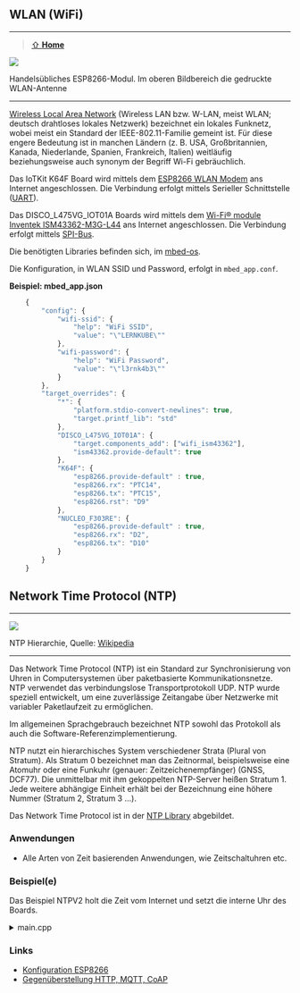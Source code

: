 ## WLAN (WiFi)
***

> [⇧ **Home**](https://github.com/iotkitv4/intro)

![](https://raw.githubusercontent.com/iotkitv4/intro/main/images/ESP8266.png) 

Handelsübliches ESP8266-Modul. Im oberen Bildbereich die gedruckte WLAN-Antenne

- - -

[Wireless Local Area Network](https://de.wikipedia.org/wiki/Wireless_Local_Area_Network) (Wireless LAN bzw. W-LAN, meist WLAN; deutsch drahtloses lokales Netzwerk) bezeichnet ein lokales Funknetz, wobei meist ein Standard der IEEE-802.11-Familie gemeint ist. Für diese engere Bedeutung ist in manchen Ländern (z. B. USA, Großbritannien, Kanada, Niederlande, Spanien, Frankreich, Italien) weitläufig beziehungsweise auch synonym der Begriff Wi-Fi gebräuchlich. 

Das IoTKit K64F Board wird mittels dem [ESP8266 WLAN Modem](https://de.wikipedia.org/wiki/ESP8266) ans Internet angeschlossen. Die Verbindung erfolgt mittels Serieller Schnittstelle ([UART](https://github.com/iotkitv4/uart.git)).

Das DISCO_L475VG_IOT01A Boards wird mittels dem [Wi-Fi® module Inventek ISM43362-M3G-L44](https://www.inventeksys.com/wifi/wifi-modules/ism4336-m3g-l44-e-embedded-serial-to-wifi-module/) ans Internet angeschlossen. Die Verbindung erfolgt mittels [SPI-Bus](https://github.com/iotkitv4/spi).

Die benötigten Libraries befinden sich, im [mbed-os](https://github.com/ARMmbed/mbed-os/). 

Die Konfiguration, in WLAN SSID und Password, erfolgt in `mbed_app.conf`.

**Beispiel: mbed_app.json**

```js
    {
        "config": {
            "wifi-ssid": {
                "help": "WiFi SSID",
                "value": "\"LERNKUBE\""
            },
            "wifi-password": {
                "help": "WiFi Password",
                "value": "\"l3rnk4b3\""
            }
        },
        "target_overrides": {
            "*": {
                "platform.stdio-convert-newlines": true,
                "target.printf_lib": "std"
            },
            "DISCO_L475VG_IOT01A": {
                "target.components_add": ["wifi_ism43362"],
                "ism43362.provide-default": true
            },
            "K64F": {
                "esp8266.provide-default" : true,
                "esp8266.rx": "PTC14",
                "esp8266.tx": "PTC15",
                "esp8266.rst": "D9"
            },
            "NUCLEO_F303RE": {
                "esp8266.provide-default" : true,
                "esp8266.rx": "D2",
                "esp8266.tx": "D10"
            }               
        }
    }
```        

## Network Time Protocol (NTP)
***

![](https://raw.githubusercontent.com/iotkitv4/intro/main/images/NTPArchitecture.png) 

NTP Hierarchie, Quelle: [Wikipedia](http://de.wikipedia.org/wiki/Network_Time_Protocol)

- - -

Das Network Time Protocol (NTP) ist ein Standard zur Synchronisierung von Uhren in Computersystemen über paketbasierte Kommunikationsnetze. NTP verwendet das verbindungslose Transportprotokoll UDP. NTP wurde speziell entwickelt, um eine zuverlässige Zeitangabe über Netzwerke mit variabler Paketlaufzeit zu ermöglichen.

Im allgemeinen Sprachgebrauch bezeichnet NTP sowohl das Protokoll als auch die Software-Referenzimplementierung.

NTP nutzt ein hierarchisches System verschiedener Strata (Plural von Stratum). Als Stratum 0 bezeichnet man das Zeitnormal, beispielsweise eine Atomuhr oder eine Funkuhr (genauer: Zeitzeichenempfänger) (GNSS, DCF77). Die unmittelbar mit ihm gekoppelten NTP-Server heißen Stratum 1. Jede weitere abhängige Einheit erhält bei der Bezeichnung eine höhere Nummer (Stratum 2, Stratum 3 …).

Das Network Time Protocol ist in der [NTP Library](https://github.com/ARMmbed/ntp-client/) abgebildet.

### Anwendungen 

*   Alle Arten von Zeit basierenden Anwendungen, wie Zeitschaltuhren etc.

### Beispiel(e)

Das Beispiel NTPV2 holt die Zeit vom Internet und setzt die interne Uhr des Boards.

<details><summary>main.cpp</summary>  

    /** NTP: Zeit von einem Time Server aus dem Internet holen und setzen
    */
    #include "mbed.h"
    #include "NTPClient.h"
    #include "OLEDDisplay.h" 
    
    // UI
    OLEDDisplay oled( MBED_CONF_IOTKIT_OLED_RST, MBED_CONF_IOTKIT_OLED_SDA, MBED_CONF_IOTKIT_OLED_SCL );
    
    DigitalOut led( MBED_CONF_IOTKIT_LED1 );
     
    int main() 
    {
        printf("NTP Client example (using WiFi)\r\n");
    
    #ifdef MBED_MAJOR_VERSION
        printf("Mbed OS version %d.%d.%d\n\n", MBED_MAJOR_VERSION, MBED_MINOR_VERSION, MBED_PATCH_VERSION);
    #endif
    
        printf("\nConnecting to %s...\n", MBED_CONF_APP_WIFI_SSID);
        // Connect to the network with the default networking interface
        // if you use WiFi: see mbed_app.json for the credentials
        NetworkInterface *wifi = NetworkInterface::get_default_instance();
    
        if ( !wifi )
        {
            printf("Cannot connect to the network, see serial output\n");
            return 1;
        }
       
        // hole Zeit vom Internet
        NTPClient ntp( wifi) ;
        time_t timestamp = ntp.get_timestamp();
        if (timestamp < 0)
            printf("An error occurred when getting the time. Code: %ld\r\n", timestamp);
        else
            printf("Current time is %s\r\n", ctime(&timestamp));
        wifi->disconnect();
    
        // set the time
        set_time( timestamp );
     
        while(1) 
        {
           time_t seconds = time(NULL);
           oled.clear(); 
           oled.printf( "\rDate & Time: \r\n%s", ctime(&seconds) );
            
           led=!led;
           thread_sleep_for( 1000 );
        }
    }                 

</p></details>


### Links

* [Konfiguration ESP8266](https://github.com/iotkitv4/uart#konfiguration-esp8266)
* [Gegenüberstellung HTTP, MQTT, CoAP](https://os.mbed.com/blog/entry/Using-HTTP-HTTPS-MQTT-and-CoAP-from-mbed/)
